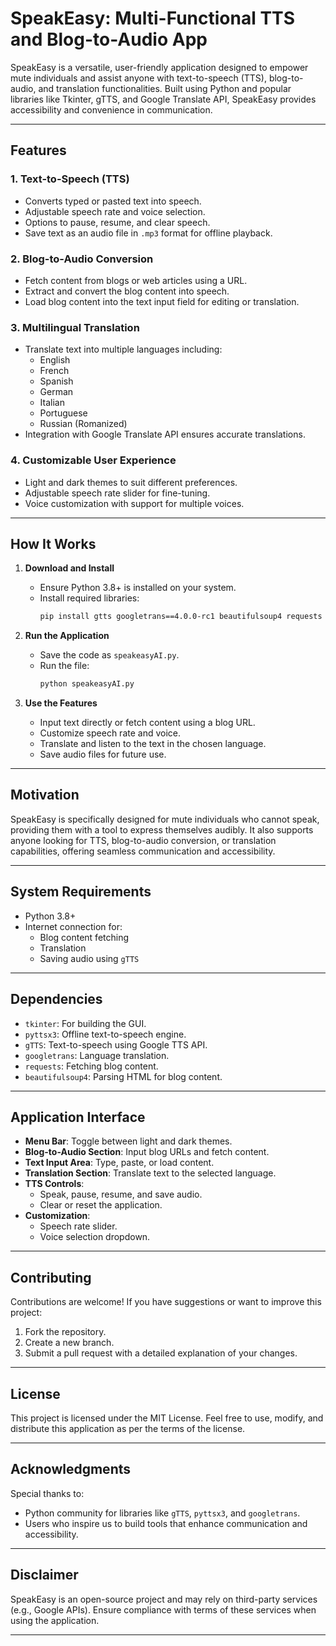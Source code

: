 # SpeakEasy: Multi-Functional TTS and Blog-to-Audio App

SpeakEasy is a versatile, user-friendly application designed to empower mute individuals and assist anyone with text-to-speech (TTS), blog-to-audio, and translation functionalities. Built using Python and popular libraries like Tkinter, gTTS, and Google Translate API, SpeakEasy provides accessibility and convenience in communication.

---

## Features

### 1. **Text-to-Speech (TTS)**

- Converts typed or pasted text into speech.
- Adjustable speech rate and voice selection.
- Options to pause, resume, and clear speech.
- Save text as an audio file in `.mp3` format for offline playback.

### 2. **Blog-to-Audio Conversion**

- Fetch content from blogs or web articles using a URL.
- Extract and convert the blog content into speech.
- Load blog content into the text input field for editing or translation.

### 3. **Multilingual Translation**

- Translate text into multiple languages including:
  - English
  - French
  - Spanish
  - German
  - Italian
  - Portuguese
  - Russian (Romanized)
- Integration with Google Translate API ensures accurate translations.

### 4. **Customizable User Experience**

- Light and dark themes to suit different preferences.
- Adjustable speech rate slider for fine-tuning.
- Voice customization with support for multiple voices.

---

## How It Works

1. **Download and Install**

   - Ensure Python 3.8+ is installed on your system.
   - Install required libraries:
     ```bash
     pip install gtts googletrans==4.0.0-rc1 beautifulsoup4 requests pyttsx3
     ```

2. **Run the Application**

   - Save the code as `speakeasyAI.py`.
   - Run the file:
     ```bash
     python speakeasyAI.py
     ```

3. **Use the Features**
   - Input text directly or fetch content using a blog URL.
   - Customize speech rate and voice.
   - Translate and listen to the text in the chosen language.
   - Save audio files for future use.

---

## Motivation

SpeakEasy is specifically designed for mute individuals who cannot speak, providing them with a tool to express themselves audibly. It also supports anyone looking for TTS, blog-to-audio conversion, or translation capabilities, offering seamless communication and accessibility.

---

## System Requirements

- Python 3.8+
- Internet connection for:
  - Blog content fetching
  - Translation
  - Saving audio using `gTTS`

---

## Dependencies

- `tkinter`: For building the GUI.
- `pyttsx3`: Offline text-to-speech engine.
- `gTTS`: Text-to-speech using Google TTS API.
- `googletrans`: Language translation.
- `requests`: Fetching blog content.
- `beautifulsoup4`: Parsing HTML for blog content.

---

## Application Interface

- **Menu Bar**: Toggle between light and dark themes.
- **Blog-to-Audio Section**: Input blog URLs and fetch content.
- **Text Input Area**: Type, paste, or load content.
- **Translation Section**: Translate text to the selected language.
- **TTS Controls**:
  - Speak, pause, resume, and save audio.
  - Clear or reset the application.
- **Customization**:
  - Speech rate slider.
  - Voice selection dropdown.

---

## Contributing

Contributions are welcome! If you have suggestions or want to improve this project:

1. Fork the repository.
2. Create a new branch.
3. Submit a pull request with a detailed explanation of your changes.

---

## License

This project is licensed under the MIT License. Feel free to use, modify, and distribute this application as per the terms of the license.

---

## Acknowledgments

Special thanks to:

- Python community for libraries like `gTTS`, `pyttsx3`, and `googletrans`.
- Users who inspire us to build tools that enhance communication and accessibility.

---

## Disclaimer

SpeakEasy is an open-source project and may rely on third-party services (e.g., Google APIs). Ensure compliance with terms of these services when using the application.

---
